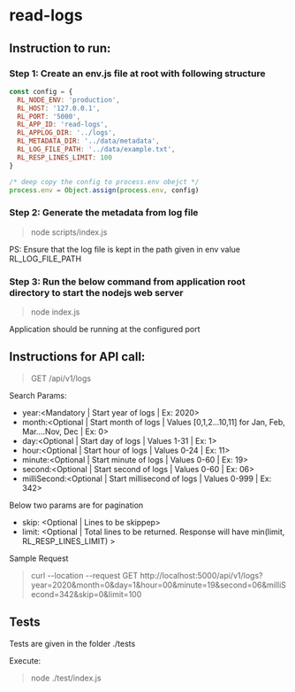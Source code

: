 # read-logs

## Instruction to run:

### Step 1: Create an env.js file at root with following structure

```javascript
const config = {
  RL_NODE_ENV: 'production',
  RL_HOST: '127.0.0.1',
  RL_PORT: '5000',
  RL_APP_ID: 'read-logs',
  RL_APPLOG_DIR: '../logs',
  RL_METADATA_DIR: '../data/metadata',
  RL_LOG_FILE_PATH: '../data/example.txt',
  RL_RESP_LINES_LIMIT: 100
}

/* deep copy the config to process.env obejct */
process.env = Object.assign(process.env, config)
```

### Step 2: Generate the metadata from log file

> node scripts/index.js

PS: Ensure that the log file is kept in the path given in env value RL_LOG_FILE_PATH

### Step 3: Run the below command from application root directory to start the nodejs web server

> node index.js

Application should be running at the configured port

## Instructions for API call:

> GET /api/v1/logs

Search Params:

- year:<Mandatory | Start year of logs | Ex: 2020>
- month:<Optional | Start month of logs | Values [0,1,2...10,11] for Jan, Feb, Mar....Nov, Dec | Ex: 0>
- day:<Optional | Start day of logs | Values 1-31 | Ex: 1>
- hour:<Optional | Start hour of logs | Values 0-24 | Ex: 11>
- minute:<Optional | Start minute of logs | Values 0-60 | Ex: 19>
- second:<Optional | Start second of logs | Values 0-60 | Ex: 06>
- milliSecond:<Optional | Start millisecond of logs | Values 0-999 | Ex: 342>

Below two params are for pagination

- skip: <Optional | Lines to be skippep>
- limit: <Optional | Total lines to be returned. Response will have min(limit, RL_RESP_LINES_LIMIT) >

Sample Request

> curl --location --request GET http://localhost:5000/api/v1/logs?year=2020&month=0&day=1&hour=00&minute=19&second=06&milliSecond=342&skip=0&limit=100

## Tests
 
 Tests are given in the folder ./tests
 
 Execute: 
 
 > node ./test/index.js 
